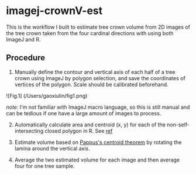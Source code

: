 imagej-crownV-est
=================

This is the workflow I built to estimate tree crown volume from 2D images of the tree crown taken from the four cardinal directions with
using both ImageJ and R.

Procedure
----------


1. Manually define the contour and vertical axis of each half of a tree crown using ImageJ by polygon selection, and save the coordinates of vertices of the polygon. Scale should be calibrated beforehand.

![Fig.1] (/Users/gaoxiulin/fig1.png)


*note*: I'm not familiar with ImageJ macro language, so this is still manual and can be tedious if one have a large amount of images to process. 


2.  Automatically calculate area and centroid (x, y) for each of the non-self-intersecting closed polygon in R.  See [ref](https://www.seas.upenn.edu/~sys502/extra_materials/Polygon%20Area%20and%20Centroid.pdf) 



3.  Estimate volume based on [Pappus's centroid theorem](https://mathworld.wolfram.com/PappussCentroidTheorem.html) by rotating the lamina around the vertical axis.


4.  Average the two estimated volume for each image and then average four for one tree sample. 




